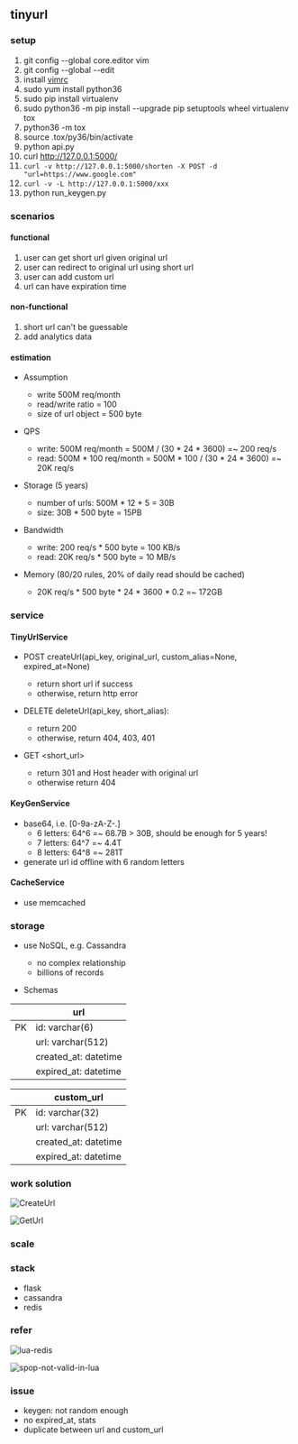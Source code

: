 ## tinyurl

### setup

1. git config --global core.editor vim
1. git config --global --edit
1. install [vimrc](https://github.com/amix/vimrc) 
1. sudo yum install python36
1. sudo pip install virtualenv
1. sudo python36 -m pip install --upgrade pip setuptools wheel virtualenv tox
1. python36 -m tox
1. source .tox/py36/bin/activate
1. python api.py
1. curl http://127.0.0.1:5000/
1. `curl -v http://127.0.0.1:5000/shorten -X POST -d "url=https://www.google.com"`
1. `curl -v -L http://127.0.0.1:5000/xxx`
1. python run_keygen.py

### scenarios

#### functional

1. user can get short url given original url
1. user can redirect to original url using short url
1. user can add custom url
1. url can have expiration time

#### non-functional

1. short url can't be guessable
1. add analytics data

#### estimation

* Assumption
  * write 500M req/month
  * read/write ratio = 100
  * size of url object = 500 byte

* QPS
  * write: 500M req/month = 500M / (30 * 24 * 3600) =~ 200 req/s
  * read: 500M * 100 req/month = 500M * 100 / (30 * 24 * 3600) =~ 20K req/s 

* Storage (5 years)
  * number of urls: 500M * 12 * 5 = 30B
  * size: 30B * 500 byte = 15PB

* Bandwidth
  * write: 200 req/s * 500 byte = 100 KB/s
  * read: 20K req/s * 500 byte = 10 MB/s

* Memory (80/20 rules, 20% of daily read should be cached)
  * 20K req/s * 500 byte * 24 * 3600 * 0.2 =~ 172GB

### service

#### TinyUrlService

* POST createUrl(api_key, original_url, custom_alias=None, expired_at=None)
  * return short url if success
  * otherwise, return http error

* DELETE deleteUrl(api_key, short_alias):
  * return 200
  * otherwise, return 404, 403, 401

* GET <short_url>
  * return 301 and Host header with original url
  * otherwise return 404

#### KeyGenService

* base64, i.e. [0-9a-zA-Z-.]
  * 6 letters: 64^6 =~ 68.7B > 30B, should be enough for 5 years!
  * 7 letters: 64^7 =~ 4.4T
  * 8 letters: 64^8 =~ 281T
* generate url id offline with 6 random letters

#### CacheService

* use memcached

### storage

* use NoSQL, e.g. Cassandra
  * no complex relationship
  * billions of records

* Schemas

|   | url |
| -- | -- |
| PK | id: varchar(6) |
|    | url: varchar(512) |
|    | created_at: datetime |
|    | expired_at: datetime |

|   | custom_url |
| -- | -- |
| PK | id: varchar(32) |
|    | url: varchar(512) |
|    | created_at: datetime |
|    | expired_at: datetime |

### work solution

![CreateUrl](https://github.com/jwyx3/practices/tree/master/project/tinyurl/diagrams/CreateUrl.svg)

![GetUrl](https://github.com/jwyx3/practices/tree/master/project/tinyurl/diagrams/GetUrl.svg)

### scale


### stack

* flask
* cassandra
* redis

### refer

![lua-redis](https://www.redisgreen.net/blog/intro-to-lua-for-redis-programmers/)

![spop-not-valid-in-lua](https://github.com/antirez/redis/issues/2139)

### issue

* keygen: not random enough
* no expired_at, stats
* duplicate between url and custom_url
